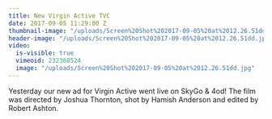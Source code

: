 ```yaml
---
title: New Virgin Active TVC
date: 2017-09-05 11:29:00 Z
thumbnail-image: "/uploads/Screen%20Shot%202017-09-05%20at%2012.26.51dd.jpg"
header-image: "/uploads/Screen%20Shot%202017-09-05%20at%2012.26.51dd.jpg"
video:
  is-visible: true
  vimeoid: 232368524
  image: "/uploads/Screen%20Shot%202017-09-05%20at%2012.26.51dd.jpg"
---
```


Yesterday our new ad for Virgin Active went live on SkyGo & 4od! The film was directed by Joshua Thornton, shot by Hamish Anderson and edited by Robert Ashton. 
